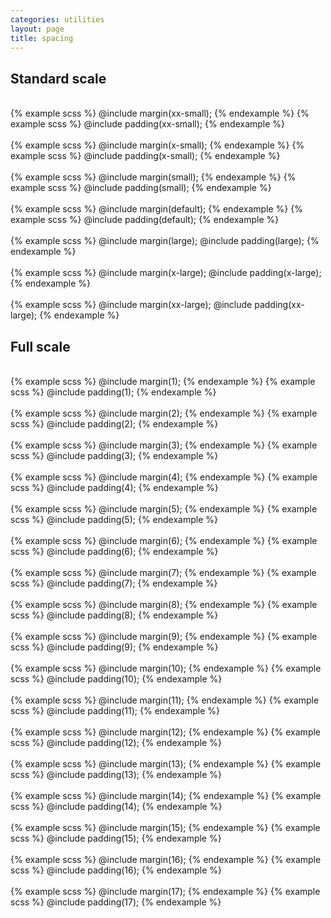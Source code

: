 ```yaml
---
categories: utilities
layout: page
title: spacing
---
```


## Standard scale

<div class="DocsExample DocsExample--render--hidden">
  <div class="DocsExample-preview DocsExample-preview--spacing DocsExample-preview--spacing--1">
    <div class="DocsExample-preview-child">
      &nbsp;
    </div>
  </div>
{% example scss %}
@include margin(xx-small);
{% endexample %}
{% example scss %}
@include padding(xx-small);
{% endexample %}
</div>

<div class="DocsExample DocsExample--render--hidden">
  <div class="DocsExample-preview DocsExample-preview--spacing DocsExample-preview--spacing--2">
    <div class="DocsExample-preview-child">
      &nbsp;
    </div>
  </div>
{% example scss %}
@include margin(x-small);
{% endexample %}
{% example scss %}
@include padding(x-small);
{% endexample %}
</div>

<div class="DocsExample DocsExample--render--hidden">
  <div class="DocsExample-preview DocsExample-preview--spacing DocsExample-preview--spacing--3">
    <div class="DocsExample-preview-child">
      &nbsp;
    </div>
  </div>
{% example scss %}
@include margin(small);
{% endexample %}
{% example scss %}
@include padding(small);
{% endexample %}
</div>

<div class="DocsExample DocsExample--render--hidden">
  <div class="DocsExample-preview DocsExample-preview--spacing DocsExample-preview--spacing--5">
    <div class="DocsExample-preview-child">
      &nbsp;
    </div>
  </div>
{% example scss %}
@include margin(default);
{% endexample %}
{% example scss %}
@include padding(default);
{% endexample %}
</div>

<div class="DocsExample DocsExample--render--hidden">
  <div class="DocsExample-preview DocsExample-preview--spacing DocsExample-preview--spacing--7">
    <div class="DocsExample-preview-child">
      &nbsp;
    </div>
  </div>
{% example scss %}
@include margin(large);
@include padding(large);
{% endexample %}
</div>

<div class="DocsExample DocsExample--render--hidden">
  <div class="DocsExample-preview DocsExample-preview--spacing DocsExample-preview--spacing--9">
    <div class="DocsExample-preview-child">
      &nbsp;
    </div>
  </div>
{% example scss %}
@include margin(x-large);
@include padding(x-large);
{% endexample %}
</div>

<div class="DocsExample DocsExample--render--hidden">
  <div class="DocsExample-preview DocsExample-preview--spacing DocsExample-preview--spacing--13">
    <div class="DocsExample-preview-child">
      &nbsp;
    </div>
  </div>
{% example scss %}
@include margin(xx-large);
@include padding(xx-large);
{% endexample %}
</div>



## Full scale

<div class="DocsExample DocsExample--render--hidden">
  <div class="DocsExample-preview DocsExample-preview--spacing DocsExample-preview--spacing--1">
    <div class="DocsExample-preview-child">
      &nbsp;
    </div>
  </div>
{% example scss %}
@include margin(1);
{% endexample %}
{% example scss %}
@include padding(1);
{% endexample %}
</div>

<div class="DocsExample DocsExample--render--hidden">
  <div class="DocsExample-preview DocsExample-preview--spacing DocsExample-preview--spacing--2">
    <div class="DocsExample-preview-child">
      &nbsp;
    </div>
  </div>
{% example scss %}
@include margin(2);
{% endexample %}
{% example scss %}
@include padding(2);
{% endexample %}
</div>

<div class="DocsExample DocsExample--render--hidden">
  <div class="DocsExample-preview DocsExample-preview--spacing DocsExample-preview--spacing--3">
    <div class="DocsExample-preview-child">
      &nbsp;
    </div>
  </div>
{% example scss %}
@include margin(3);
{% endexample %}
{% example scss %}
@include padding(3);
{% endexample %}
</div>

<div class="DocsExample DocsExample--render--hidden">
  <div class="DocsExample-preview DocsExample-preview--spacing DocsExample-preview--spacing--4">
    <div class="DocsExample-preview-child">
      &nbsp;
    </div>
  </div>
{% example scss %}
@include margin(4);
{% endexample %}
{% example scss %}
@include padding(4);
{% endexample %}
</div>

<div class="DocsExample DocsExample--render--hidden">
  <div class="DocsExample-preview DocsExample-preview--spacing DocsExample-preview--spacing--5">
    <div class="DocsExample-preview-child">
      &nbsp;
    </div>
  </div>
{% example scss %}
@include margin(5);
{% endexample %}
{% example scss %}
@include padding(5);
{% endexample %}
</div>

<div class="DocsExample DocsExample--render--hidden">
  <div class="DocsExample-preview DocsExample-preview--spacing DocsExample-preview--spacing--6">
    <div class="DocsExample-preview-child">
      &nbsp;
    </div>
  </div>
{% example scss %}
@include margin(6);
{% endexample %}
{% example scss %}
@include padding(6);
{% endexample %}
</div>

<div class="DocsExample DocsExample--render--hidden">
  <div class="DocsExample-preview DocsExample-preview--spacing DocsExample-preview--spacing--7">
    <div class="DocsExample-preview-child">
      &nbsp;
    </div>
  </div>
{% example scss %}
@include margin(7);
{% endexample %}
{% example scss %}
@include padding(7);
{% endexample %}
</div>

<div class="DocsExample DocsExample--render--hidden">
  <div class="DocsExample-preview DocsExample-preview--spacing DocsExample-preview--spacing--8">
    <div class="DocsExample-preview-child">
      &nbsp;
    </div>
  </div>
{% example scss %}
@include margin(8);
{% endexample %}
{% example scss %}
@include padding(8);
{% endexample %}
</div>

<div class="DocsExample DocsExample--render--hidden">
  <div class="DocsExample-preview DocsExample-preview--spacing DocsExample-preview--spacing--9">
    <div class="DocsExample-preview-child">
      &nbsp;
    </div>
  </div>
{% example scss %}
@include margin(9);
{% endexample %}
{% example scss %}
@include padding(9);
{% endexample %}
</div>

<div class="DocsExample DocsExample--render--hidden">
  <div class="DocsExample-preview DocsExample-preview--spacing DocsExample-preview--spacing--10">
    <div class="DocsExample-preview-child">
      &nbsp;
    </div>
  </div>
{% example scss %}
@include margin(10);
{% endexample %}
{% example scss %}
@include padding(10);
{% endexample %}
</div>

<div class="DocsExample DocsExample--render--hidden">
  <div class="DocsExample-preview DocsExample-preview--spacing DocsExample-preview--spacing--11">
    <div class="DocsExample-preview-child">
      &nbsp;
    </div>
  </div>
{% example scss %}
@include margin(11);
{% endexample %}
{% example scss %}
@include padding(11);
{% endexample %}
</div>

<div class="DocsExample DocsExample--render--hidden">
  <div class="DocsExample-preview DocsExample-preview--spacing DocsExample-preview--spacing--12">
    <div class="DocsExample-preview-child">
      &nbsp;
    </div>
  </div>
{% example scss %}
@include margin(12);
{% endexample %}
{% example scss %}
@include padding(12);
{% endexample %}
</div>

<div class="DocsExample DocsExample--render--hidden">
  <div class="DocsExample-preview DocsExample-preview--spacing DocsExample-preview--spacing--13">
    <div class="DocsExample-preview-child">
      &nbsp;
    </div>
  </div>
{% example scss %}
@include margin(13);
{% endexample %}
{% example scss %}
@include padding(13);
{% endexample %}
</div>

<div class="DocsExample DocsExample--render--hidden">
  <div class="DocsExample-preview DocsExample-preview--spacing DocsExample-preview--spacing--14">
    <div class="DocsExample-preview-child">
      &nbsp;
    </div>
  </div>
{% example scss %}
@include margin(14);
{% endexample %}
{% example scss %}
@include padding(14);
{% endexample %}
</div>

<div class="DocsExample DocsExample--render--hidden">
  <div class="DocsExample-preview DocsExample-preview--spacing DocsExample-preview--spacing--15">
    <div class="DocsExample-preview-child">
      &nbsp;
    </div>
  </div>
{% example scss %}
@include margin(15);
{% endexample %}
{% example scss %}
@include padding(15);
{% endexample %}
</div>

<div class="DocsExample DocsExample--render--hidden">
  <div class="DocsExample-preview DocsExample-preview--spacing DocsExample-preview--spacing--16">
    <div class="DocsExample-preview-child">
      &nbsp;
    </div>
  </div>
{% example scss %}
@include margin(16);
{% endexample %}
{% example scss %}
@include padding(16);
{% endexample %}
</div>

<div class="DocsExample DocsExample--render--hidden">
  <div class="DocsExample-preview DocsExample-preview--spacing DocsExample-preview--spacing--17">
    <div class="DocsExample-preview-child">
      &nbsp;
    </div>
  </div>
{% example scss %}
@include margin(17);
{% endexample %}
{% example scss %}
@include padding(17);
{% endexample %}
</div>
